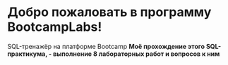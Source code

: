 # Добро пожаловать в программу BootcampLabs! 
SQL-тренажёр на платформе Bootcamp
**Моё прохождение этого SQL-практикума, - выполнение 8 лабораторных работ и вопросов к ним**

